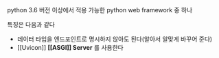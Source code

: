  python 3.6 버전 이상에서 적용 가능한 python web framework 중 하나

특징은 다음과 같다

- 데이터 타입을 엔드포인트로 명시하지 않아도 된다(알아서 알맞게 바꾸어 준다)
- [[Uvicon]] **[[ASGI]] Server** 를 사용한다